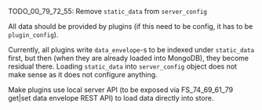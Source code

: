
TODO_00_79_72_55: Remove `static_data` from `server_config`

All data should be provided by plugins (if this need to be config, it has to be `plugin_config`).

Currently, all plugins write `data_envelope`-s to be indexed under `static_data` first,
but then (when they are already loaded into MongoDB), they become residual there.
Loading `static_data` into `server_config` object does not make sense as it does not configure anything.

Make plugins use local server API (to be exposed via FS_74_69_61_79 get|set data envelope REST API)
to load data directly into store.

